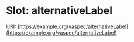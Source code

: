 # Slot: alternativeLabel

URI: [https://example.org/vaspec/alternativeLabel](https://example.org/vaspec/alternativeLabel)